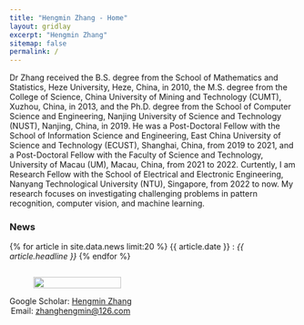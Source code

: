 ```yaml
---
title: "Hengmin Zhang - Home"
layout: gridlay
excerpt: "Hengmin Zhang"
sitemap: false
permalink: /
---
```


<div class="container-fluid">

<div class="row">

<div class="col-sm-8">
Dr Zhang received the B.S. degree from the School of Mathematics and Statistics, Heze University, Heze, China, in 2010, the M.S. degree from the College of Science, China University of Mining and Technology (CUMT), Xuzhou, China, in 2013, and the Ph.D. degree from the School of Computer Science and Engineering, Nanjing University of Science and Technology (NUST), Nanjing, China, in 2019. He was a Post-Doctoral Fellow with the School of Information Science and Engineering, East China University of Science and Technology (ECUST),
Shanghai, China, from 2019 to 2021, and a Post-Doctoral Fellow with the Faculty of Science and Technology, University of Macau (UM), Macau, China, from 2021 to 2022. Curtently, I am Research Fellow with the School of Electrical and Electronic Engineering, Nanyang Technological University (NTU), Singapore, from 2022 to now. My research focuses on investigating challenging problems in pattern recognition, computer vision, and machine learning.  


 

### News
{% for article in site.data.news limit:20 %}
{{ article.date }} :
<em>{{ article.headline }}</em>
{% endfor %}
<a href="{{ site.url }}{{ site.baseurl }}/allnews.html"></a>

</div>

<div class="col-sm-4" style="display:table-cell; vertical-align:middle; text-align:center">

  <ul style="overflow: hidden">
  <img src="{{ site.url }}{{ site.baseurl }}/images/myself.jpg" class="img-responsive" width="90%" />
  </ul>

  <!-- <br clear="all" /> -->

  Google Scholar: <a href="https://scholar.google.com/citations?user=a1yd0H4AAAAJ&hl=zh-CN&oi=sra">Hengmin Zhang</a> <br>
  Email: zhanghengmin@126.com   
  
   


  <!-- <script type="text/javascript" id="clstr_globe" src="//clustrmaps.com/globe.js?d=qxy0eSYxkkDD23T1VJXNWt4_fn9cGJ1JRNShKPoCy8Y"></script> -->


</div>





